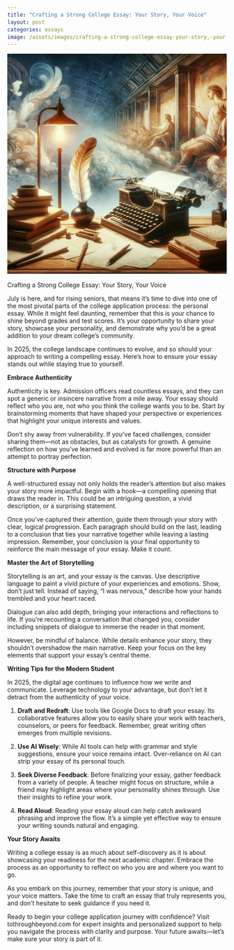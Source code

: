 ```yaml
---
title: "Crafting a Strong College Essay: Your Story, Your Voice"
layout: post
categories: essays
image: /assets/images/crafting-a-strong-college-essay-your-story,-your-v.png
---
```


![Crafting a Strong College Essay: Your Story, Your Voice](/assets/images/crafting-a-strong-college-essay-your-story,-your-v.png)

Crafting a Strong College Essay: Your Story, Your Voice

July is here, and for rising seniors, that means it’s time to dive into one of the most pivotal parts of the college application process: the personal essay. While it might feel daunting, remember that this is your chance to shine beyond grades and test scores. It’s your opportunity to share your story, showcase your personality, and demonstrate why you’d be a great addition to your dream college’s community.

In 2025, the college landscape continues to evolve, and so should your approach to writing a compelling essay. Here’s how to ensure your essay stands out while staying true to yourself.

**Embrace Authenticity**

Authenticity is key. Admission officers read countless essays, and they can spot a generic or insincere narrative from a mile away. Your essay should reflect who you are, not who you think the college wants you to be. Start by brainstorming moments that have shaped your perspective or experiences that highlight your unique interests and values.

Don’t shy away from vulnerability. If you’ve faced challenges, consider sharing them—not as obstacles, but as catalysts for growth. A genuine reflection on how you’ve learned and evolved is far more powerful than an attempt to portray perfection.

**Structure with Purpose**

A well-structured essay not only holds the reader’s attention but also makes your story more impactful. Begin with a hook—a compelling opening that draws the reader in. This could be an intriguing question, a vivid description, or a surprising statement.

Once you’ve captured their attention, guide them through your story with clear, logical progression. Each paragraph should build on the last, leading to a conclusion that ties your narrative together while leaving a lasting impression. Remember, your conclusion is your final opportunity to reinforce the main message of your essay. Make it count.

**Master the Art of Storytelling**

Storytelling is an art, and your essay is the canvas. Use descriptive language to paint a vivid picture of your experiences and emotions. Show, don’t just tell. Instead of saying, “I was nervous,” describe how your hands trembled and your heart raced.

Dialogue can also add depth, bringing your interactions and reflections to life. If you’re recounting a conversation that changed you, consider including snippets of dialogue to immerse the reader in that moment.

However, be mindful of balance. While details enhance your story, they shouldn’t overshadow the main narrative. Keep your focus on the key elements that support your essay’s central theme.

**Writing Tips for the Modern Student**

In 2025, the digital age continues to influence how we write and communicate. Leverage technology to your advantage, but don’t let it detract from the authenticity of your voice.

1. **Draft and Redraft**: Use tools like Google Docs to draft your essay. Its collaborative features allow you to easily share your work with teachers, counselors, or peers for feedback. Remember, great writing often emerges from multiple revisions.

2. **Use AI Wisely**: While AI tools can help with grammar and style suggestions, ensure your voice remains intact. Over-reliance on AI can strip your essay of its personal touch.

3. **Seek Diverse Feedback**: Before finalizing your essay, gather feedback from a variety of people. A teacher might focus on structure, while a friend may highlight areas where your personality shines through. Use their insights to refine your work.

4. **Read Aloud**: Reading your essay aloud can help catch awkward phrasing and improve the flow. It’s a simple yet effective way to ensure your writing sounds natural and engaging.

**Your Story Awaits**

Writing a college essay is as much about self-discovery as it is about showcasing your readiness for the next academic chapter. Embrace the process as an opportunity to reflect on who you are and where you want to go.

As you embark on this journey, remember that your story is unique, and your voice matters. Take the time to craft an essay that truly represents you, and don’t hesitate to seek guidance if you need it.

Ready to begin your college application journey with confidence? Visit tothroughbeyond.com for expert insights and personalized support to help you navigate the process with clarity and purpose. Your future awaits—let’s make sure your story is part of it.